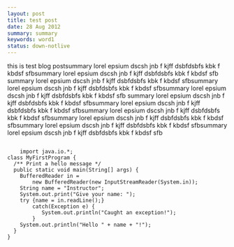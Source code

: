 ```yaml
---
layout: post
title: test post 
date: 28 Aug 2012
summary: summary
keywords: word1
status: down-notlive
---
```

this is test blog postsummary lorel epsium dscsh jnb f kjff dsbfdsbfs kbk f kbdsf sfbsummary lorel epsium dscsh jnb f kjff dsbfdsbfs kbk f kbdsf sfb summary lorel epsium dscsh jnb f kjff dsbfdsbfs kbk f kbdsf sfbsummary lorel epsium dscsh jnb f kjff dsbfdsbfs kbk f kbdsf sfbsummary lorel epsium dscsh jnb f kjff dsbfdsbfs kbk f kbdsf sfb summary lorel epsium dscsh jnb f kjff dsbfdsbfs kbk f kbdsf sfbsummary lorel epsium dscsh jnb f kjff dsbfdsbfs kbk f kbdsf sfbsummary lorel epsium dscsh jnb f kjff dsbfdsbfs kbk f kbdsf sfbsummary lorel epsium dscsh jnb f kjff dsbfdsbfs kbk f kbdsf sfbsummary lorel epsium dscsh jnb f kjff dsbfdsbfs kbk f kbdsf sfbsummary lorel epsium dscsh jnb f kjff dsbfdsbfs kbk f kbdsf sfb

<pre><code>
	import java.io.*; 
class MyFirstProgram {
  /** Print a hello message */ 
  public static void main(String[] args) { 
    BufferedReader in = 
        new BufferedReader(new InputStreamReader(System.in)); 
    String name = "Instructor"; 
    System.out.print("Give your name: "); 
    try {name = in.readLine();}
        catch(Exception e) {
           System.out.println("Caught an exception!"); 
        }
    System.out.println("Hello " + name + "!"); 
  }
}
	
</code></pre>
